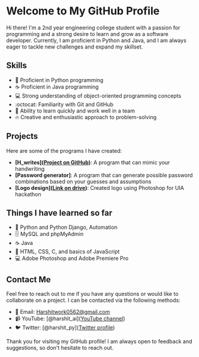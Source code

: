 # Welcome to My GitHub Profile

Hi there! I'm a 2nd year engineering college student with a passion for programming and a strong desire to learn and grow as a software developer. Currently, I am proficient in Python and Java, and I am always eager to tackle new challenges and expand my skillset.

## Skills

- :snake: Proficient in Python programming
- :coffee: Proficient in Java programming
- :computer: Strong understanding of object-oriented programming concepts
- :octocat: Familiarity with Git and GitHub
- :thinking: Ability to learn quickly and work well in a team
- :fire: Creative and enthusiastic approach to problem-solving

## Projects

Here are some of the programs I have created:
- **[H_writes]([Project on GitHub](https://github.com/Harshit28j/Hwrites))**: A program that can mimic your handwriting
- **[Password generator]**: A program that can generate possible password combinations based on your guesses and assumptions
- **[Logo design]([Link on drive](https://bit.ly/3ImBNR3))**: Created logo using Photoshop for UIA hackathon

## Things I have learned so far

- 🐍 Python and Python Django, Automation
- 🗄️ MySQL and phpMyAdmin
- ☕ Java
- 📃 HTML, CSS, C, and basics of JavaScript
- 💻 Adobe Photoshop and Adobe Premiere Pro


## Contact Me

Feel free to reach out to me if you have any questions or would like to collaborate on a project. I can be contacted via the following methods:

- :email: Email: Harshitwork0562@gmail.com
- :video_camera: YouTube: [@harshit_ai]([YouTube channel](https://www.youtube.com/channel/UCCjdXFKa_bzIrlwjuZP39YA?sub_confirmation=1))
- :bird: Twitter: [@harshit_py]([Twitter profile](https://twitter.com/harshit_py))
<!-- - :necktie: LinkedIn: [Your LinkedIn Profile](Link to your LinkedIn profile) -->

Thank you for visiting my GitHub profile! I am always open to feedback and suggestions, so don't hesitate to reach out.
